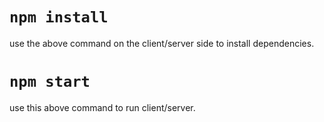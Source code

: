 # `npm install`
use the above command on the client/server  side to install dependencies.

# `npm start`
use this above command to run client/server.

